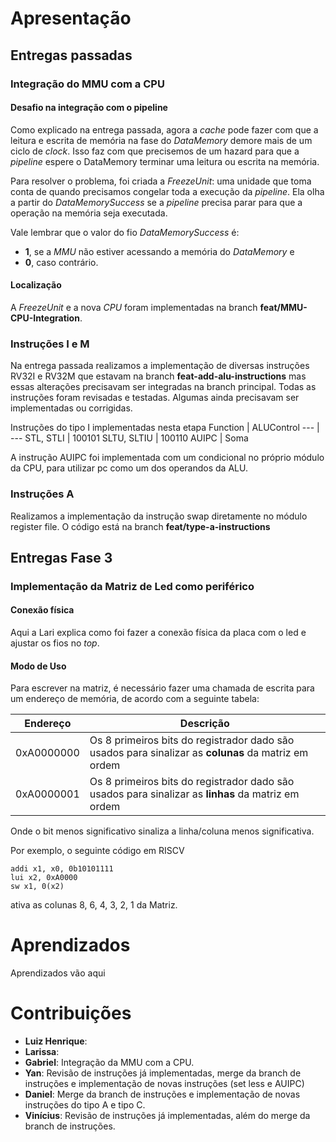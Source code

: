 # Apresentação

## Entregas passadas

### Integração do MMU com a CPU

#### Desafio na integração com o pipeline

Como explicado na entrega passada, agora a _cache_ pode fazer com que a leitura e escrita de memória na fase do _DataMemory_ demore mais de um ciclo de _clock_. Isso faz com que precisemos de um hazard para que a _pipeline_ espere o DataMemory terminar uma leitura ou escrita na memória.

Para resolver o problema, foi criada a _FreezeUnit_: uma unidade que toma conta de quando precisamos congelar toda a execução da _pipeline_. Ela olha a partir do _DataMemorySuccess_ se a _pipeline_ precisa parar para que a operação na memória seja executada.

Vale lembrar que o valor do fio _DataMemorySuccess_ é:

- **1**, se a _MMU_ não estiver acessando a memória do _DataMemory_ e
- **0**, caso contrário.

#### Localização

A _FreezeUnit_ e a nova _CPU_ foram implementadas na branch **feat/MMU-CPU-Integration**.

### Instruções I e M

Na entrega passada realizamos a implementação de diversas instruções RV32I e RV32M que estavam na branch **feat-add-alu-instructions** mas essas alterações precisavam ser integradas na branch principal. Todas as instruções foram revisadas e testadas. Algumas ainda precisavam ser implementadas ou corrigidas.

Instruções do tipo I implementadas nesta etapa 
Function | ALUControl
--- | ---
STL, STLI | 100101
SLTU, SLTIU | 100110
AUIPC | Soma

A instrução AUIPC foi implementada com um condicional no próprio módulo da CPU, para utilizar pc como um dos operandos da ALU.

### Instruções A

Realizamos a implementação da instrução swap diretamente no módulo register file. O código está na branch **feat/type-a-instructions** 

## Entregas Fase 3

### Implementação da Matriz de Led como periférico

#### Conexão física

Aqui a Lari explica como foi fazer a conexão física da placa com o led e ajustar os fios no _top_.

#### Modo de Uso

Para escrever na matriz, é necessário fazer uma chamada de escrita para um endereço de memória, de acordo com a seguinte tabela:

| Endereço   | Descrição                                                                                           |
| ---------- | --------------------------------------------------------------------------------------------------- |
| 0xA0000000 | Os 8 primeiros bits do registrador dado são usados para sinalizar as **colunas** da matriz em ordem |
| 0xA0000001 | Os 8 primeiros bits do registrador dado são usados para sinalizar as **linhas** da matriz em ordem  |

Onde o bit menos significativo sinaliza a linha/coluna menos significativa.

Por exemplo, o seguinte código em RISCV

```assembly
addi x1, x0, 0b10101111
lui x2, 0xA0000
sw x1, 0(x2)
```

ativa as colunas 8, 6, 4, 3, 2, 1 da Matriz.

# Aprendizados

Aprendizados vão aqui

# Contribuições

- **Luiz Henrique**:
- **Larissa**:
- **Gabriel**: Integração da MMU com a CPU.
- **Yan**: Revisão de instruções já implementadas, merge da branch de instruções e implementação de novas instruções (set less e AUIPC)
- **Daniel**: Merge da branch de instruções e implementação de novas instruções do tipo A e tipo C.
- **Vinícius**: Revisão de instruções já implementadas, além do merge da branch de instruções.
